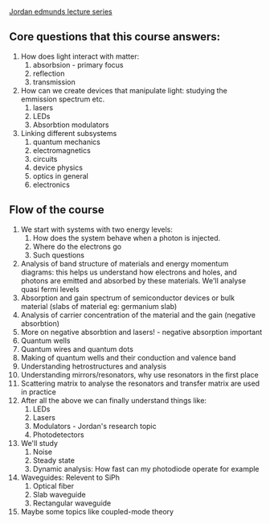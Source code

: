 [Jordan edmunds lecture series](https://www.youtube.com/watch?v=NYmQq8Be8E4&list=PLQms29D1RqeJQhEGjEqZVXDtuQWtuqr1h)

## Core questions that this course answers:

1. How does light interact with matter: 
	1. absorbsion - primary focus
	2. reflection
	3. transmission
2. How can we create devices that manipulate light: studying the emmission spectrum etc.
	1. lasers
	2. LEDs
	3. Absorbtion modulators 
3. Linking different subsystems
	1. quantum mechanics
	2. electromagnetics
	3. circuits
	4. device physics
	5. optics in general
	6. electronics

## Flow of the course

1. We start with systems with two energy levels: 
	1. How does the system behave when a photon is injected.
	2. Where do the electrons go 
	3. Such questions
2. Analysis of band structure of materials and energy momentum diagrams: this helps us understand how electrons and holes, and photons are emitted and absorbed by these materials. We'll analyse quasi fermi levels 
3. Absorption and gain spectrum of semiconductor devices or bulk material (slabs of material eg: germanium slab) 
4. Analysis of carrier concentration of the material and the gain (negative absorbtion)
5. More on negative absorbtion and lasers! - negative absorption important
6. Quantum wells
7. Quantum wires and quantum dots 
8. Making of quantum wells and their conduction and valence band 
9. Understanding hetrostructures and analysis
10. Understanding mirrors/resonators, why use resonators in the first place
11. Scattering matrix to analyse the resonators and transfer matrix are used in practice
12. After all the above we can finally understand things like: 
	1. LEDs
	2. Lasers
	3. Modulators - Jordan's research topic
	4. Photodetectors
13. We'll study 
	1. Noise 
	2. Steady state
	3. Dynamic analysis: How fast can my photodiode operate for example
14. Waveguides: Relevent to SiPh
	1. Optical fiber
	2. Slab waveguide
	3. Rectangular waveguide
15. Maybe some topics like coupled-mode theory
